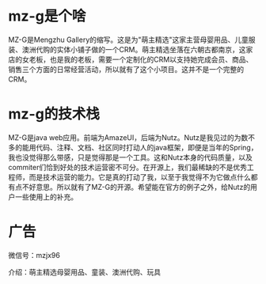 # mz-g是个啥

MZ-G是Mengzhu Gallery的缩写。这是为"萌主精选"这家主营母婴用品、儿童服装、澳洲代购的实体小铺子做的一个CRM。萌主精选坐落在六朝古都南京，这家店的女老板，也是我的老板，需要一个定制化的CRM以支持她完成会员、商品、销售三个方面的日常经营活动，所以就有了这个小项目。这并不是一个完整的CRM。


# mz-g的技术栈
MZ-G是java web应用。前端为AmazeUI，后端为Nutz。Nutz是我见过的为数不多的能用代码、注释、文档、社区同时打动人的java框架，即便是当年的Spring，我也没觉得那么带感，只是觉得那是一个工具。这和Nutz本身的代码质量，以及commiter们恰到好处的技术运营密不可分。在开源上，我们最稀缺的不是优秀工程师，而是技术运营的能力。它是真的打动了我，以至于我觉得不为它做点什么都有点不好意思。所以就有了MZ-G的开源。希望能在官方的例子之外，给Nutz的用户一些使用上的补充。



# 广告
微信号：mzjx96

介绍：萌主精选母婴用品、童装、澳洲代购、玩具